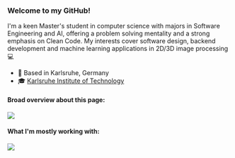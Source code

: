 ### Welcome to my GitHub!

I'm a keen Master's student in computer science with majors in Software Engineering and AI, offering a problem solving mentality and a strong emphasis on Clean Code. My interests cover software design, backend development and machine learning applications in 2D/3D image processing :computer:

* :round_pushpin:	Based in Karlsruhe, Germany
* :mortar_board:	[Karlsruhe Institute of Technology](https://www.kit.edu/)

#### Broad overview about this page:

<a href="https://github.com/holtvogt">
  <img align="center" src="https://github-readme-stats.vercel.app/api?username=holtvogt&hide=contribs&show_icons=true&include_all_commits=true&count_private=true&theme=github_dark&card_width=500">
</a>

#### What I'm mostly working with:

<a href="hhttps://github.com/holtvogt">
  <img align="center" src="https://github-readme-stats.vercel.app/api/top-langs/?username=holtvogt&hide=tex&theme=github_dark&card_width=500" />
</a>
